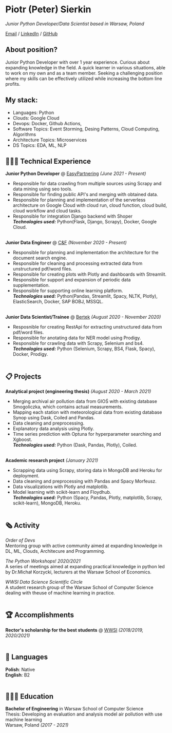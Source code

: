 # Piotr (Peter) Sierkin

_Junior Python Developer/Data Scientist based in Warsaw, Poland_ <br>

[Email](mailto:psierkin@gmail.com)  / [LinkedIn](https://www.linkedin.com/in/piotr-sierkin/) / [GitHub](https://github.com/Santhin/)


## About position?

Junior Python Developer with over 1 year experience. Curious about expanding knowledge in the field.
A quick learner in various situations, able to work on my own and as a team member. Seeking a challenging position where my skills can be effectively utilized while increasing the bottom line profits.


## My stack:
 - Languages: Python
 - Clouds: Google Cloud
 - Devops: Docker, Github  Actions,
 - Software Topics: Event Storming, Desing Patterns, Cloud Computing, Algorithms
 - Architecture Topics: Microservices
 - DS Topics: EDA, ML, NLP

## 👩🏼‍💻 Technical Experience
**Junior Python Developer** @ [EasyPartnering](https://easypartnering.pl/) _(June 2021 - Present)_ <br>
- Responsible for data crawling from multiple sources using Scrapy and data mining using seo tools.<br>
- Responsible for finding public API's and merging with obtained data.<br>
- Responsible for planning and implementation of the serverless architecture on Google Cloud with cloud run, cloud function, cloud build, cloud workflow and cloud tasks.<br>
- Responsible for integration Django backend with Shoper<br>
**_Technologies used:_** Python(Flask, Django, Scrapy), Docker, Google Cloud.
<br><br>

**Junior Data Engineer** @ [C&F](https://candf.com/) _(November 2020 - Present)_ <br>
- Responsible for planning and implementation the architecture for the document search engine.<br>
- Responsible for cleaning and processing extracted data from unstructured pdf/word files.<br>
- Responsible for creating plots with Plotly and dashboards with Streamlit.<br>
- Responsible for support and expansion of periodic data supplementation.<br>
- Responsible for supporting online learning platform.<br>
**_Technologies used:_** Python(Pandas, Streamlit, Spacy, NLTK, Plotly), ElasticSearch, Docker, SAP BOBJ, MSSQL.
<br><br>

**Junior Data Scientist/Trainee** @ [Bertek](https://www.bertek.eu/) _(August 2020 - November 2020)_ <br>
- Resposnible for creating RestApi for extracting unstructured data from pdf/word files.<br>
- Responsible for anotating data for NER model using Prodigy.<br>
- Responsible for crawling data with Scrapy, Selenium and bs4.<br>
**_Technologies used:_** Python (Selenium, Scrapy, BS4, Flask, Spacy), Docker, Prodigy.
<br><br>

## 📋 Projects

**Analytical project (engineering thesis)** _(August 2020 - March 2021)_ <br>
- Merging archival air pollution data from GIOŚ with existing database Smogoliczka, which contains actual measurements.<br>
- Mapping each station with meteorological data from existing database Synop using Dask, Coiled and Pandas.<br>
- Data cleaning and preprocessing.<br>
- Explanatory data analysis using Plotly.<br>
- Time series prediction with Optuna for hyperparameter searching and Xgboost.<br>
**_Technologies used:_** Python (Dask, Pandas, Plotly), Coiled.
<br><br>

**Academic research project** _(January 2021)_ <br>
- Scrapping data using Scrapy, storing data in MongoDB and Heroku for deployment.<br>
- Data cleaning and preprocessing with Pandas and Spacy Morfeusz.<br>
- Data visualizations with Plotly and matplotlib.<br>
- Model learning with scikit-learn and Floydhub.<br>
**_Technologies used:_** Python (Spacy, Pandas, Plotly, matplotlib, Scrapy, scikit-learn), MongoDB, Heroku.
<br><br>

## 🗞 Activity

_Order of Devs_<br>
Mentoring group with active community aimed at expanding knowledge in DL, ML, Clouds, Architecure and Programming.<br>

_The Python Workshops! 2020/2021_<br>
A series of meetings aimed at expanding practical knowledge in python led by Dr.Michał Korzycki, lecturers at the Warsaw School of Economics.<br>

_WWSI Data Science Scientific Circle_<br>
A student research group of the Warsaw School of Computer Science dealing with theuse of machine learning in practice.<br><br>
   
## 🏆 Accomplishments

**Rector's scholarship for the best students** @ [WWSI](https://wwsi.edu.pl/) _(2018/2019, 2020/2021)_<br><br>

## 💬 Languages

**Polish**: Native <br>
**English**: B2
<br><br>

## 👩🏼‍🎓 Education

**Bachelor of Engineering** in Warsaw School of Computer Science<br>
Thesis: Developing an evaluation and analysis model air pollution with use machine learning<br>
Warsaw, Poland _(2017 - 2021)_